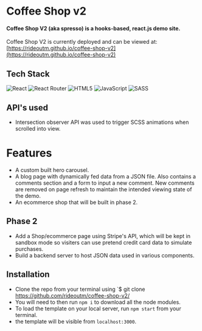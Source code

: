 # Coffee Shop v2

#### Coffee Shop V2 (aka spresso) is a hooks-based, react.js demo site.

Coffee Shop V2 is currently deployed and can be viewed at:
[https://rideoutm.github.io/coffee-shop-v2](https://rideoutm.github.io/coffee-shop-v2)

## Tech Stack

![React](https://img.shields.io/badge/react-%2320232a.svg?style=for-the-badge&logo=react&logoColor=%2361DAFB) ![React Router](https://img.shields.io/badge/React_Router-CA4245?style=for-the-badge&logo=react-router&logoColor=white) ![HTML5](https://img.shields.io/badge/html5-%23E34F26.svg?style=for-the-badge&logo=html5&logoColor=white) ![JavaScript](https://img.shields.io/badge/javascript-%23323330.svg?style=for-the-badge&logo=javascript&logoColor=%23F7DF1E) ![SASS](https://img.shields.io/badge/SASS-hotpink.svg?style=for-the-badge&logo=SASS&logoColor=white)

## API's used

- Intersection observer API was used to trigger SCSS animations when scrolled into view.

# Features

- A custom built hero carousel.
- A blog page with dynamically fed data from a JSON file. Also contains a comments section and a form to input a new comment. New comments are removed on page refresh to maintain the intended viewing state of the demo.
- An ecommerce shop that will be built in phase 2.

## Phase 2

- Add a Shop/ecommerce page using Stripe's API, which will be kept in sandbox mode so visiters can use pretend credit card data to simulate purchases.
- Build a backend server to host JSON data used in various components.

## Installation

- Clone the repo from your terminal using `$ git clone https://github.com/rideoutm/coffee-shop-v2/
- You will need to then run `npm i` to download all the node modules.
- To load the template on your local server, run `npm start` from your terminal.
- the template will be visible from `localhost:3000`.
